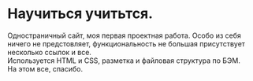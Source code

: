 # Научиться учитьтся.  
Одностраничный сайт, моя первая проектная работа. Особо из себя ничего не предстовляет, функциональность не большая присутствует несколько ссылок и все.  
Используется HTML и CSS, разметка и файловая структура по БЭМ.  
На этом все, спасибо.
